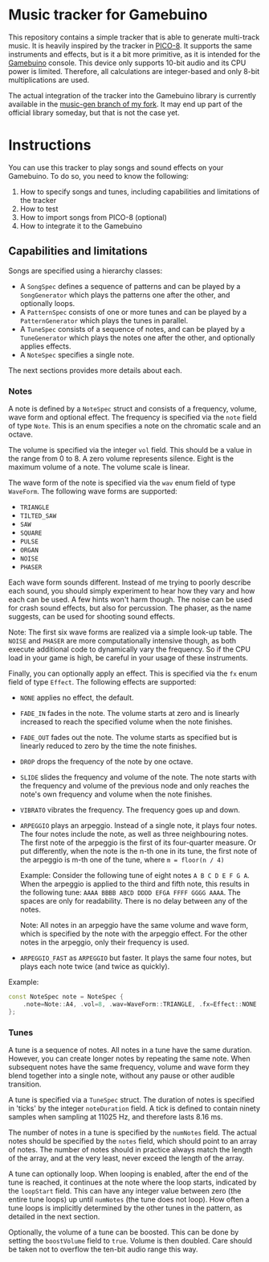 # Music tracker for Gamebuino

This repository contains a simple tracker that is able to generate multi-track music. It
is heavily inspired by the tracker in [PICO-8][]. It supports the same instruments and
effects, but is it a bit more primitive, as it is intended for the [Gamebuino][] console.
This device only supports 10-bit audio and its CPU power is limited. Therefore, all
calculations are integer-based and only 8-bit multiplications are used.

The actual integration of the tracker into the Gamebuino library is currently available in
the [music-gen branch of my fork][]. It may end up part of the official library someday,
but that is not the case yet.

# Instructions

You can use this tracker to play songs and sound effects on your Gamebuino. To do so, you need to
know the following:

1. How to specify songs and tunes, including capabilities and limitations of the tracker
2. How to test
3. How to import songs from PICO-8 (optional)
4. How to integrate it to the Gamebuino

## Capabilities and limitations

Songs are specified using a hierarchy classes:

* A `SongSpec` defines a sequence of patterns and can be played by a `SongGenerator` which plays
  the patterns one after the other, and optionally loops.
* A `PatternSpec` consists of one or more tunes and can be played by a `PatternGenerator` which
  plays the tunes in parallel.
* A `TuneSpec` consists of a sequence of notes, and can be played by a `TuneGenerator` which plays
  the notes one after the other, and optionally applies effects.
* A `NoteSpec` specifies a single note.

The next sections provides more details about each.

### Notes

A note is defined by a `NoteSpec` struct and consists of a frequency, volume, wave form and
optional effect. The frequency is specified via the `note` field of type `Note`. This is an enum
specifies a note on the chromatic scale and an octave.

The volume is specified via the integer `vol` field. This should be a value in the range from 0
to 8. A zero volume represents silence. Eight is the maximum volume of a note. The volume scale is
linear.

The wave form of the note is specified via the `wav` enum field of type `WaveForm`. The following
wave forms are supported:
* `TRIANGLE`
* `TILTED_SAW`
* `SAW`
* `SQUARE`
* `PULSE`
* `ORGAN`
* `NOISE`
* `PHASER`

Each wave form sounds different. Instead of me trying to poorly describe each sound, you should
simply experiment to hear how they vary and how each can be used. A few hints won't harm though.
The noise can be used for crash sound effects, but also for percussion. The phaser, as the name
suggests, can be used for shooting sound effects.

Note: The first six wave forms are realized via a simple look-up table. The `NOISE` and `PHASER`
are more computationally intensive though, as both execute additional code to dynamically vary the
frequency. So if the CPU load in your game is high, be careful in your usage of these instruments.

Finally, you can optionally apply an effect. This is specified via the `fx` enum field of type
`Effect`. The following effects are supported:
* `NONE` applies no effect, the default.
* `FADE_IN` fades in the note. The volume starts at zero and is linearly increased to reach the
  specified volume when the note finishes.
* `FADE_OUT` fades out the note. The volume starts as specified but is linearly reduced to zero
  by the time the note finishes.
* `DROP` drops the frequency of the note by one octave.
* `SLIDE` slides the frequency and volume of the note. The note starts with the frequency and
  volume of the previous node and only reaches the note's own frequency and volume when the note
  finishes.
* `VIBRATO` vibrates the frequency. The frequency goes up and down.
* `ARPEGGIO` plays an arpeggio. Instead of a single note, it plays four notes. The four notes
  include the note, as well as three neighbouring notes. The first note of the arpeggio is the
  first of its four-quarter measure. Or put differently, when the note is the n-th one in its
  tune, the first note of the arpeggio is m-th one of the tune, where `m = floor(n / 4)`

  Example: Consider the following tune of eight notes `A B C D E F G A`. When the arpeggio is applied to the third and fifth note, this results in the following tune:
  `AAAA BBBB ABCD DDDD EFGA FFFF GGGG AAAA`. The spaces are only for readability. There is no
  delay between any of the notes.

  Note: All notes in an arpeggio have the same volume and wave form, which is specified by the
  note with the arpeggio effect. For the other notes in the arpeggio, only their frequency is
  used.
* `ARPEGGIO_FAST` as `ARPEGGIO` but faster. It plays the same four notes, but plays each note
  twice (and twice as quickly).

Example:
```cpp
const NoteSpec note = NoteSpec {
    .note=Note::A4, .vol=8, .wav=WaveForm::TRIANGLE, .fx=Effect::NONE
};
```

### Tunes

A tune is a sequence of notes. All notes in a tune have the same duration. However, you can
create longer notes by repeating the same note. When subsequent notes have the same frequency,
volume and wave form they blend together into a single note, without any pause or other audible
transition.

A tune is specified via a `TuneSpec` struct. The duration of notes is specified in 'ticks' by the
integer `noteDuration` field. A tick is defined to contain ninety samples when sampling at 11025
Hz, and therefore lasts 8.16 ms.

The number of notes in a tune is specified by the `numNotes` field. The actual notes should be
specified by the `notes` field, which should point to an array of notes. The number of notes
should in practice always match the length of the array, and at the very least, never exceed the
length of the array.

A tune can optionally loop. When looping is enabled, after the end of the tune is reached, it
continues at the note where the loop starts, indicated by the `loopStart` field. This can have
any integer value between zero (the entire tune loops) up until `numNotes` (the tune does not
loop). How often a tune loops is implicitly determined by the other tunes in the pattern, as
detailed in the next section.

Optionally, the volume of a tune can be boosted. This can be done by setting the `boostVolume`
field to `true`. Volume is then doubled. Care should be taken not to overflow the ten-bit audio
range this way.


[Gamebuino]: https://gamebuino.com
[PICO-8]: https://www.lexaloffle.com/pico-8.php
[music-gen branch of my fork]: https://github.com/erwinbonsma/Gamebuino-META/tree/music-gen